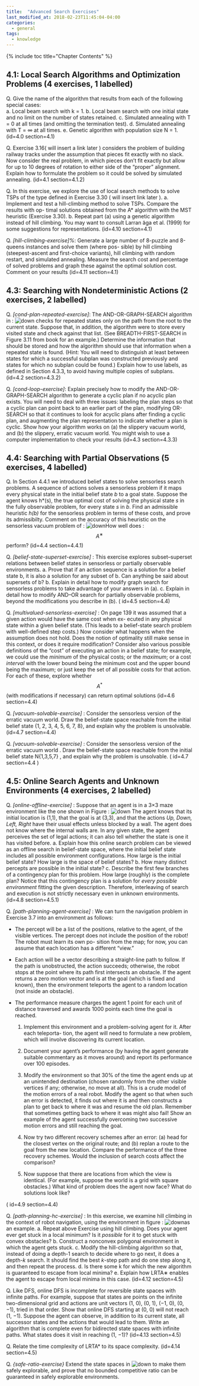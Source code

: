 ```yaml
---
title:  "Advanced Search Exercises"
last_modified_at: 2018-02-23T11:45:04-04:00
categories: 
  - general
tags:
  - knowledge
---
```


<script type="text/javascript" async
  src="https://cdnjs.cloudflare.com/ajax/libs/mathjax/2.7.2/MathJax.js?config=TeX-MML-AM_CHTML">
</script>

<script type="text/javascript" async
  src="https://cdnjs.cloudflare.com/ajax/libs/mermaid/7.1.2/mermaid.js">
</script>

{% include toc title="Chapter Contents" %}

## 4.1: Local Search Algorithms and Optimization Problems (4 exercises, 1 labelled)


Q. Give the name of the algorithm that results from each of the following special cases:  
 a. Local beam search with k = 1.
 b. Local beam search with one initial state and no limit on the number of states retained.
 c. Simulated annealing with T = 0 at all times (and omitting the termination test).
 d. Simulated annealing with T = ∞ at all times.
 e. Genetic algorithm with population size N = 1.
 (id=4.0 section=4.1)

Q. Exercise 3.16( will insert a link later ) considers the problem of building railway tracks under the assumption that pieces fit exactly with no slack. Now consider the real problem, in which pieces don’t fit exactly but allow for up to 10 degrees of rotation to either side of the “proper” alignment. Explain how to formulate the problem so it could be solved by simulated annealing.
 (id=4.1 section=4.1.2)


Q. In this exercise, we explore the use of local search methods to solve TSPs of the type defined in Exercise 3.30 ( will insert link later ).
    a. Implement and test a hill-climbing method to solve TSPs. Compare the results with op- timal solutions obtained from the A* algorithm with the MST heuristic (Exercise 3.30).
    b. Repeat part (a) using a genetic algorithm instead of hill climbing. You may want to
 consult Larran ̃aga et al. (1999) for some suggestions for representations.
 (id=4.10 section=4.1)

Q. <i>[hill-climbing-exercise]%</i>:
 Generate a large number of 8-puzzle and 8-queens instances and solve them (where pos- sible) by hill climbing (steepest-ascent and first-choice variants), hill climbing with random restart, and simulated annealing. Measure the search cost and percentage of solved problems and graph these against the optimal solution cost. Comment on your results
 (id=4.11 section=4.1)

## 4.3: Searching with Nondeterministic Actions (2 exercises, 2 labelled)


Q. <i>[cond-plan-repeated-exercise]</i>:
 The AND-OR-GRAPH-SEARCH algorithm in : ![down](https://image.ibb.co/myHT87/Screen_Shot_2018_02_18_at_4_04_44_PM.png)
 checks for repeated states only on the path from the root to the current state. Suppose that, in addition, the algorithm were to store every visited state and check against that list. (See BREADTH-FIRST-SEARCH in Figure 3.11 from book for an example.) Determine the information that should be stored and how the algorithm should use that information when a repeated state is found. (Hint: You will need to distinguish at least between states for which a successful subplan was constructed previously and states for which no subplan could be found.) Explain how to use labels, as defined in Section 4.3.3, to avoid having multiple copies of subplans.
 (id=4.2 section=4.3.2)

Q. <i>[cond-loop-exercise]</i>:
 Explain precisely how to modify the AND-OR-GRAPH-SEARCH algorithm to generate a cyclic plan if no acyclic plan exists. You will need to deal with three issues: labeling the plan steps so that a cyclic plan can point back to an earlier part of the plan, modifying OR-SEARCH so that it continues to look for acyclic plans after finding a cyclic plan, and augmenting the plan representation to indicate whether a plan is cyclic. Show how your algorithm works on (a) the slippery vacuum world, and (b) the slippery, erratic vacuum world. You might wish to use a computer implementation to check your results
 (id=4.3 section=4.3.3)

## 4.4: Searching with Partial Observations (5 exercises, 4 labelled)


Q. In Section 4.4.1 we introduced belief states to solve sensorless search problems. A sequence of actions solves a sensorless problem if it maps every physical state in the initial belief state <i>b</i> to a goal state. Suppose the agent knows h*(s), the true optimal cost of solving the physical state <i>s</i> in the fully observable problem, for every state <i>s</i> in <i>b</i>. Find an admissible heuristic <i>h(b)</i> for the sensorless problem in terms of these costs, and prove its admissibilty. Comment on the accuracy of this heuristic on the sensorless vacuum problem of : ![down](https://image.ibb.co/gvmzFn/Screen_Shot_2018_02_18_at_4_29_31_PM.png)How well does : $$A^∗$$ perform?
 (id=4.4 section=4.4.1)

Q. <i>[belief-state-superset-exercise]</i> :
  This exercise explores subset–superset relations between belief states in sensorless or partially observable environments.
 a. Prove that if an action sequence is a solution for a belief state b, it is also a solution for any subset of b. Can anything be said about supersets of b?
 b. Explain in detail how to modify graph search for sensorless problems to take advantage of your answers in (a).
 c. Explain in detail how to modify AND–OR search for partially observable problems, beyond the modifications you describe in (b).
 ( id=4.5 section=4.4)

Q. <i>[multivalued-sensorless-exercise]</i> :
On page 139 it was assumed that a given action would have the same cost when ex- ecuted in any physical state within a given belief state. (This leads to a belief-state search problem with well-defined step costs.) Now consider what happens when the assumption does not hold. Does the notion of optimality still make sense in this context, or does it require modification? Consider also various possible definitions of the “cost” of executing an action in a belief state; for example, we could use the <i>minimum</i> of the physical costs; or the <i>maximum</i>; or a cost <i>interval</i> with the lower bound being the minimum cost and the upper bound being the maximum; or just keep the set of all possible costs for that action. For each of these, explore whether $$A^*$$ (with modifications if necessary) can return optimal solutions
(id=4.6 section=4.4)

Q. <i>[vacuum-solvable-exercise]</i> :
 Consider the sensorless version of the erratic vacuum world. Draw the belief-state space reachable from the initial belief state {1, 2, 3, 4, 5, 6, 7, 8}, and explain why the problem is unsolvable.
 (id=4.7 section=4.4)

Q. <i>[vacuum-solvable-exercise]</i> :
 Consider the sensorless version of the erratic vacuum world .
Draw the belief-state space reachable from the initial belief state 
N{1,3,5,7} , and explain why the problem is unsolvable.
 ( id=4.7 section=4.4 )

## 4.5: Online Search Agents and Unknown Environments (4 exercises, 2 labelled)


Q. <i>[online-offline-exercise]</i> :
 Suppose that an agent is in a 3×3 maze environment like the one shown in Figure : ![down](https://image.ibb.co/dNaJan/Screen_Shot_2018_02_18_at_4_47_14_PM.png)
 The agent knows that its initial location is (1,1), that the goal is at (3,3), and that the actions <i>Up, Down, Left, Right </i>have their usual effects unless blocked by a wall. The agent does not know where the internal walls are. In any given state, the agent perceives the set of legal actions; it can also tell whether the state is one it has visited before.
a. Explain how this online search problem can be viewed as an offline search in belief-state space, where the initial belief state includes all possible environment configurations. How large is the initial belief state? How large is the space of belief states?
b. How many distinct percepts are possible in the initial state?
c. Describe the first few branches of a contingency plan for this problem. How large
(roughly) is the complete plan?
Notice that this contingency plan is a solution for <i>every possible environment </i> fitting the given description. Therefore, interleaving of search and execution is not strictly necessary even in unknown environments.
(id=4.8 section=4.5.1)

Q. <i>[path-planning-agent-exercise]</i> :
 We can turn the navigation problem in Exercise 3.7 into an environment as follows:
 - The percept will be a list of the positions, relative to the agent, of the visible vertices. The percept does not include the position of the robot! The robot must learn its own po- sition from the map; for now, you can assume that each location has a different “view.”
 - Each action will be a vector describing a straight-line path to follow. If the path is unobstructed, the action succeeds; otherwise, the robot stops at the point where its path first intersects an obstacle. If the agent returns a zero motion vector and is at the goal (which is fixed and known), then the environment teleports the agent to a random location (not inside an obstacle).
 - The performance measure charges the agent 1 point for each unit of distance traversed and awards 1000 points each time the goal is reached.
 
    1) Implement this environment and a problem-solving agent for it. After each teleporta- tion, the agent will need to formulate a new problem, which will involve discovering its current location.
    
    2) Document your agent’s performance (by having the agent generate suitable commentary as it moves around) and report its performance over 100 episodes.
    
    3) Modify the environment so that 30% of the time the agent ends up at an unintended destination (chosen randomly from the other visible vertices if any; otherwise, no move at all). This is a crude model of the motion errors of a real robot. Modify the agent so that when such an error is detected, it finds out where it is and then constructs a plan to get back to where it was and resume the old plan. Remember that sometimes getting back to where it was might also fail! Show an example of the agent successfully overcoming two successive motion errors and still reaching the goal.
    
    4) Now try two different recovery schemes after an error: (a) head for the closest vertex on the original route; and (b) replan a route to the goal from the new location. Compare the performance of the three recovery schemes. Would the inclusion of search costs affect the comparison?
    
    5) Now suppose that there are locations from which the view is identical. (For example, suppose the world is a grid with square obstacles.) What kind of problem does the agent now face? What do solutions look like?
    
( id=4.9 section=4.4)

Q. <i>[path-planning-hc-exercise]</i> :
 In this exercise, we examine hill climbing in the context of robot navigation, using the environment in figure : ![down](https://image.ibb.co/e63Gvn/Screen_Shot_2018_02_18_at_8_24_52_PM.png)as an example.
    a. Repeat above Exercise using hill climbing. Does your agent ever get stuck in a local minimum? Is it <i>possible</i> for it to get stuck with convex obstacles?
    b. Construct a nonconvex polygonal environment in which the agent gets stuck.
    c. Modify the hill-climbing algorithm so that, instead of doing a depth-1 search to decide where to go next, it does a depth-<i>k</i> search. It should find the best <i>k</i>-step path and do one step along it, and then repeat the process.
    d. Is there some k for which the new algorithm is guaranteed to escape from local minima?
    e. Explain how LRTA∗ enables the agent to escape from local minima in this case.
    (id=4.12 section=4.5)

Q. Like DFS, online DFS is incomplete for reversible state spaces with infinite paths. For  example, suppose that states are points on the infinite two-dimensional grid and actions  are unit vectors (1, 0), (0, 1), (−1, 0), (0, −1), tried in that order. Show that online DFS  starting at (0, 0) will not reach (1, −1). Suppose the agent can observe, in addition to its  current state, all successor states and the actions that would lead to them. Write an  algorithm that is complete even for bidirected state spaces with infinite paths. What states  does it visit in reaching (1, −1)?
(id=4.13 section=4.5)

Q. Relate the time complexity of LRTA* to its space complexity.
(id=4.14 section=4.5)


Q. <i>{safe-ratio-exercise}</i>
  Extend the state spaces in ![down](https://image.ibb.co/ksYfo7/Screen_Shot_2018_02_18_at_8_35_56_PM.png) to make them safely explorable, and prove that no bounded competitive ratio can be guaranteed in safely explorable environments.

